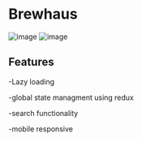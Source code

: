 # Brewhaus
![image](https://user-images.githubusercontent.com/85895977/198131670-4a1c2774-438c-45fe-9591-cd7dc6555bed.png)
![image](https://user-images.githubusercontent.com/85895977/198131724-2561073c-54f6-4468-bdc7-a2c6fedde486.png)

## Features

-Lazy loading

-global state managment using redux

-search functionality

-mobile responsive

